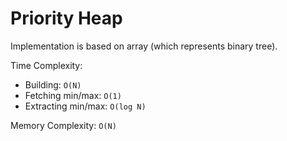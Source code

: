 # Priority Heap

Implementation is based on array (which represents binary tree).

Time Complexity:

- Building: `O(N)`
- Fetching min/max: `O(1)`
- Extracting min/max: `O(log N)`

Memory Complexity: `O(N)`

